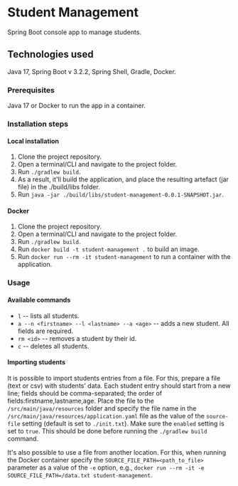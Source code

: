 # Student Management
Spring Boot console app to manage students.

## Technologies used
Java 17, Spring Boot v 3.2.2, Spring Shell, Gradle, Docker.

### Prerequisites
Java 17 or Docker to run the app in a container.

### Installation steps
#### Local installation
1. Clone the project repository.
2. Open a terminal/CLI and navigate to the project folder.
3. Run `./gradlew build`.
4. As a result, it'll build the application, and place the resulting artefact (jar file) in the ./build/libs folder.
5. Run `java -jar ./build/libs/student-management-0.0.1-SNAPSHOT.jar`.

#### Docker
1. Clone the project repository.
2. Open a terminal/CLI and navigate to the project folder.
3. Run `./gradlew build`.
4. Run `docker build -t student-management .` to build an image.
5. Run `docker run --rm -it student-management` to run a container with the application.

### Usage
#### Available commands
* `l` -- lists all students.
* `a --n <firstname> --l <lastname> --a <age>` -- adds a new student. All fields are required.
* `rm <id>` -- removes a student by their id.
* `c` -- deletes all students.

#### Importing students
It is possible to import students entries from a file. 
For this, prepare a file (text or csv) with students' data. Each student entry should start from a new line; 
fields should be comma-separated; the order of fields:firstname,lastname,age.
Place the file to the `/src/main/java/resources` folder and specify the file name in the 
`/src/main/java/resources/application.yaml` file as the value of the `source-file` setting (default is set to 
`./init.txt`). Make sure the `enabled` setting is set to `true`.
This should be done before running the `./gradlew build` command. 

It's also possible to use a file from another location. For this, when running the Docker container specify the 
`SOURCE_FILE_PATH=<path_to_file>` parameter as a value of the `-e` option, e.g.,
`docker run --rm -it -e SOURCE_FILE_PATH=/data.txt student-management`.

